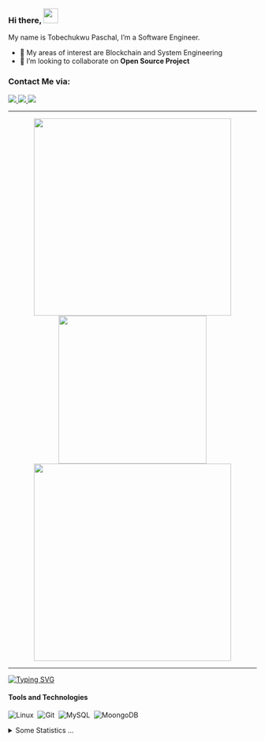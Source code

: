 ### Hi there, <img src="https://raw.githubusercontent.com/MartinHeinz/MartinHeinz/master/wave.gif" width="30px" height="30px" />

My name is Tobechukwu Paschal, I’m  a Software Engineer.
- 🌱 My areas of interest are Blockchain and System Engineering
- 👯 I’m looking to collaborate on **Open Source Project**

### Contact Me via:

<a href="https://www.linkedin.com/in/to/tobechi-paschal-1308a8192">
    <img src="https://img.shields.io/badge/-Linkedin-blue?style=flat-square&logo=linkedin">
</a>
<a href="mailto:ptobechi@outlook.com">
    <img src="https://img.shields.io/badge/-Email-blue?style=flat-square&logo=gmail&logoColor=white">
</a>
<a href="https://twitter.com/ptobechii">
    <img src="https://img.shields.io/badge/-Twitter-blue?style=flat-square&logo=twitter&logoColor=white">
</a>

----

<p align="center">
    <img src="https://github-readme-stats.vercel.app/api?username=ptobechi&show_icons=true&theme=white" width="400">
    <img src ="https://github-readme-stats.vercel.app/api/top-langs/?username=ptobechi&layout=compact&hide_border=true&bg_color=white&langs_count=6" width="300">
    <img src="https://github-readme-streak-stats.herokuapp.com?user=ptobechi&theme=white&hide_border=true" width="400">
</p>

----

[![Typing SVG](https://readme-typing-svg.demolab.com?font=avenir+nextt&pause=1000&color=CACACAFF&width=435&lines=Code%2C+as+clean+as+snow;Coding%2C+the+art+of+logic)](https://git.io/typing-svg)

#### Tools and Technologies

![Linux](https://img.shields.io/badge/Linux-FCC624?style=for-the-badge&logo=linux&logoColor=black)&nbsp;
![Git](https://img.shields.io/badge/GIT-E44C30?style=for-the-badge&logo=git&logoColor=white)&nbsp;
![MySQL](https://img.shields.io/badge/MySQL-00000F?style=for-the-badge&logo=mysql&logoColor=white)&nbsp;
![MoongoDB](https://img.shields.io/badge/MongoDB-316192?style=for-the-badge&logo=moongodb&logoColor=white)&nbsp;
<be></br>

<details>
  <summary>Some Statistics ...</summary><br/>
<!--START_SECTION:waka-->
![Code Time](http://img.shields.io/badge/Code%20Time-2%2C224%20hrs%2016%20mins-blue)
<!--![Profile Views](http://img.shields.io/badge/Profile%20Views-374-blue)-->
![Profile Views](https://komarev.com/ghpvc/?username=ptobechi&style=for-the-badge&color=0e75b6)

**🐱 My GitHub Data** 

> 📦 2.5 MB Used in GitHub's Storage 
 > 
> 🏆 110 Contributions in the Year 2023
 > 
> 💼 Opted to Hire
 > 
> 📜 40 Public Repositories 
 > 
> 🔑 10 Private Repositories 
 > 
**I'm an Early 🐤** 

```text
🌞 Morning                1115 commits        █░░░░░░░░░░░░░░░░░░░░░░░░   05.77 % 
🌆 Daytime                10906 commits       ██████████████░░░░░░░░░░░   56.41 % 
🌃 Evening                6704 commits        █████████░░░░░░░░░░░░░░░░   34.67 % 
🌙 Night                  610 commits         █░░░░░░░░░░░░░░░░░░░░░░░░   03.15 % 
```
📅 **I'm Most Productive on Monday** 

```text
Monday                   4239 commits        █████░░░░░░░░░░░░░░░░░░░░   21.92 % 
Tuesday                  3785 commits        █████░░░░░░░░░░░░░░░░░░░░   19.58 % 
Wednesday                3740 commits        █████░░░░░░░░░░░░░░░░░░░░   19.34 % 
Thursday                 2449 commits        ███░░░░░░░░░░░░░░░░░░░░░░   12.67 % 
Friday                   2429 commits        ███░░░░░░░░░░░░░░░░░░░░░░   12.56 % 
Saturday                 1630 commits        ██░░░░░░░░░░░░░░░░░░░░░░░   08.43 % 
Sunday                   1063 commits        █░░░░░░░░░░░░░░░░░░░░░░░░   05.50 % 
```


📊 **This Week I Spent My Time On** 

```text
🕑︎ Time Zone: Europe/Paris

💬 Programming Languages: 
Other                    57 mins             █████████████████████████   100.00 % 

🔥 Editors: 
Chrome                   57 mins             █████████████████████████   100.00 % 

💻 Operating System: 
Mac                      57 mins             █████████████████████████   100.00 % 
```

**I Mostly Code in JavaScript** 

```text
JavaScript               12 repos            ███████░░░░░░░░░░░░░░░░░░   27.91 % 
PHP                      10 repos            ██████░░░░░░░░░░░░░░░░░░░   23.26 % 
HTML                     9 repos             █████░░░░░░░░░░░░░░░░░░░░   20.93 % 
Vue                      5 repos             ███░░░░░░░░░░░░░░░░░░░░░░   11.63 % 
CSS                      3 repos             ██░░░░░░░░░░░░░░░░░░░░░░░   06.98 % 
```




 Last Updated on 25/09/2023 00:05:33 UTC
<!--END_SECTION:waka-->
</details>
